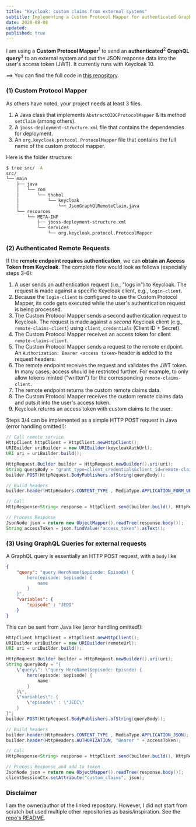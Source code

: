 ```yaml
---
title: "Keycloak: custom claims from external systems"
subtitle: Implementing a Custom Protocol Mapper for authenticated GraphQL queries
date: 2020-08-08
updated:
published: true
---
```


I am using a **Custom Protocol Mapper**<sup>1</sup> to send an **authenticated**<sup>2</sup> **GraphQL query**<sup>3</sup> to an external system and put the JSON response data into the user's access token (JWT). It currently runs with Keycloak 10.

==> You can find the full code in [this repository][1].

### (1) Custom Protocol Mapper
As others have noted, your project needs at least 3 files.

1. A Java class that implements `AbstractOIDCProtocolMapper` & its method `setClaim` (among others).
1. A `jboss-deployment-structure.xml` file that contains the dependencies for deployment.
1. An `org.keycloak.protocol.ProtocolMapper` file that contains the full name of the custom protocol mapper.

Here is the folder structure:
```bash
$ tree src/ -A
src/
└── main
    ├── java
    │   └── com
    │       └── thohol
    │           └── keycloak
    │               └── JsonGraphQlRemoteClaim.java
    └── resources
        └── META-INF
            ├── jboss-deployment-structure.xml
            └── services
                └── org.keycloak.protocol.ProtocolMapper

```

### (2) Authenticated Remote Requests

If the **remote endpoint requires authentication**, we can **obtain an Access Token from Keycloak**. The complete flow would look as follows (especially steps 3-6):

1. A user sends an authentication request (i.e., "logs in") to Keycloak. The request is made against a specific Keycloak client, e.g., `login-client`.
2. Because the `login-client` is configured to use the Custom Protocol Mapper, its code gets executed while the user's authentication request is being processed.
3. The Custom Protocol Mapper sends a second authentication request to Keycloak. The request is made against a *second* Keycloak client (e.g., `remote-claims-client`) using `client_credentials` (Client ID + Secret).
4. The Custom Protocol Mapper receives an access token for client `remote-claims-client`.
5. The Custom Protocol Mapper sends a request to the remote endpoint. An `Authorization: Bearer <access token>` header is added to the request headers.
6. The remote endpoint receives the request and validates the JWT token. In many cases, access should be restricted further. For example, to only allow tokens minted ("written") for the corresponding `remote-claims-client`.
7. The remote endpoint returns the custom remote claims data.
8. The Custom Protocol Mapper receives the custom remote claims data and puts it into the user's access token.
9. Keycloak returns an access token with custom claims to the user.


Steps 3/4 can be implemented as a simple HTTP POST request in Java (error handling omitted!):
```java
// Call remote service
HttpClient httpClient = HttpClient.newHttpClient();
URIBuilder uriBuilder = new URIBuilder(keycloakAuthUrl);
URI uri = uriBuilder.build();

HttpRequest.Builder builder = HttpRequest.newBuilder().uri(uri);
String queryBody = "grant_type=client_credentials&client_id=remote-claims-client&client_secret=dfebc62a-e8d7-4ab3-9196-258ddb5684ab";
builder.POST(HttpRequest.BodyPublishers.ofString(queryBody));

// Build headers
builder.header(HttpHeaders.CONTENT_TYPE , MediaType.APPLICATION_FORM_URLENCODED);

// Call
HttpResponse<String> response = httpClient.send(builder.build(), HttpResponse.BodyHandlers.ofString());

// Process Response
JsonNode json = return new ObjectMapper().readTree(response.body());
String accessToken = json.findValue("access_token").asText();
```

### (3) Using GraphQL Queries for external requests

A GraphQL query is essentially an HTTP POST request, with a `body` like
```json
{
    "query": "query HeroName($episode: Episode) {
        hero(episode: $episode) {
            name
        }
    }",
    "variables": {
        "episode" : "JEDI"
    }
}
```

This can be sent from Java like (error handling omitted!):
```java
HttpClient httpClient = HttpClient.newHttpClient();
URIBuilder uriBuilder = new URIBuilder(remoteUrl);
URI uri = uriBuilder.build();

HttpRequest.Builder builder = HttpRequest.newBuilder().uri(uri);
String queryBody = "{
    \"query\": \"query HeroName($episode: Episode) {
        hero(episode: $episode) {
            name
        }
    }\",
    \"variables\": {
        \"episode\" : \"JEDI\"
    }
}";
builder.POST(HttpRequest.BodyPublishers.ofString(queryBody));

// Build headers
builder.header(HttpHeaders.CONTENT_TYPE , MediaType.APPLICATION_JSON);
builder.header(HttpHeaders.AUTHORIZATION, "Bearer " + accessToken);

// Call
HttpResponse<String> response = httpClient.send(builder.build(), HttpResponse.BodyHandlers.ofString());

// Process Response and add to token
JsonNode json = return new ObjectMapper().readTree(response.body());
clientSessionCtx.setAttribute("custom_claims", json);
```


### Disclaimer
I am the owner/author of the linked repository. However, I did not start from scratch but used multiple other repositories as basis/inspiration. See the [repo's README][2].


  [1]: https://github.com/tholst/keycloak-json-graphql-remote-claim
  [2]: https://github.com/tholst/keycloak-json-graphql-remote-claim/blob/master/README.md
